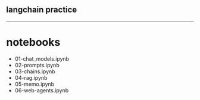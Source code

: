 ## langchain practice

---

# notebooks

- 01-chat_models.ipynb
- 02-prompts.ipynb
- 03-chains.ipynb
- 04-rag.ipynb
- 05-memo.ipynb
- 06-web-agents.ipynb
